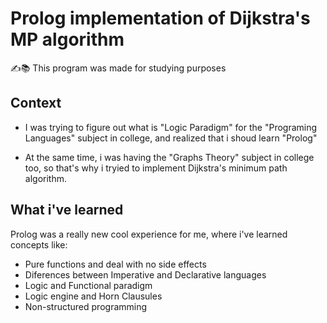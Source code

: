 # Prolog implementation of Dijkstra's MP algorithm
✍️📚 This program was made for studying purposes

## Context
* I was trying to figure out what is "Logic Paradigm" for the "Programing Languages" subject in college, and realized that i shoud learn "Prolog"

* At the same time, i was having the "Graphs Theory" subject in college too, so that's why i tryied to implement Dijkstra's minimum path algorithm.

## What i've learned
Prolog was a really new cool experience for me, where i've learned concepts like:
* Pure functions and deal with no side effects
* Diferences between Imperative and Declarative languages
* Logic and Functional paradigm
* Logic engine and Horn Clausules
* Non-structured programming
